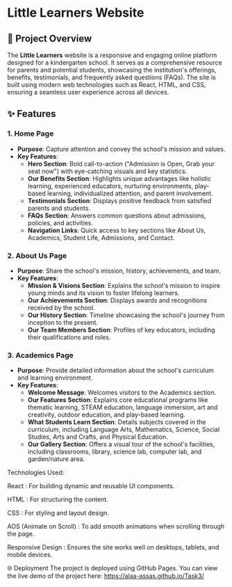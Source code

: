 # Little Learners Website

## 🌟 Project Overview

The **Little Learners** website is a responsive and engaging online platform designed for a kindergarten school. It serves as a comprehensive resource for parents and potential students, showcasing the institution's offerings, benefits, testimonials, and frequently asked questions (FAQs). The site is built using modern web technologies such as React, HTML, and CSS, ensuring a seamless user experience across all devices.

## ✨ Features

### **1. Home Page**
- **Purpose**: Capture attention and convey the school's mission and values.
- **Key Features**:
  - **Hero Section**: Bold call-to-action ("Admission is Open, Grab your seat now") with eye-catching visuals and key statistics.
  - **Our Benefits Section**: Highlights unique advantages like holistic learning, experienced educators, nurturing environments, play-based learning, individualized attention, and parent involvement.
  - **Testimonials Section**: Displays positive feedback from satisfied parents and students.
  - **FAQs Section**: Answers common questions about admissions, policies, and activities.
  - **Navigation Links**: Quick access to key sections like About Us, Academics, Student Life, Admissions, and Contact.

### **2. About Us Page**
- **Purpose**: Share the school's mission, history, achievements, and team.
- **Key Features**:
  - **Mission & Visions Section**: Explains the school's mission to inspire young minds and its vision to foster lifelong learners.
  - **Our Achievements Section**: Displays awards and recognitions received by the school.
  - **Our History Section**: Timeline showcasing the school's journey from inception to the present.
  - **Our Team Members Section**: Profiles of key educators, including their qualifications and roles.

### **3. Academics Page**
- **Purpose**: Provide detailed information about the school's curriculum and learning environment.
- **Key Features**:
  - **Welcome Message**: Welcomes visitors to the Academics section.
  - **Our Features Section**: Explains core educational programs like thematic learning, STEAM education, language immersion, art and creativity, outdoor education, and play-based learning.
  - **What Students Learn Section**: Details subjects covered in the curriculum, including Language Arts, Mathematics, Science, Social Studies, Arts and Crafts, and Physical Education.
  - **Our Gallery Section**: Offers a visual tour of the school's facilities, including classrooms, library, science lab, computer lab, and garden/nature area.


Technologies Used:

React : For building dynamic and reusable UI components.

HTML : For structuring the content.

CSS : For styling and layout design.

AOS (Animate on Scroll) : To add smooth animations when scrolling through the page.

Responsive Design : Ensures the site works well on desktops, tablets, and mobile devices.

🌐 Deployment The project is deployed using GitHub Pages. You can view the live demo of the project here: https://alaa-assas.github.io/Task3/
